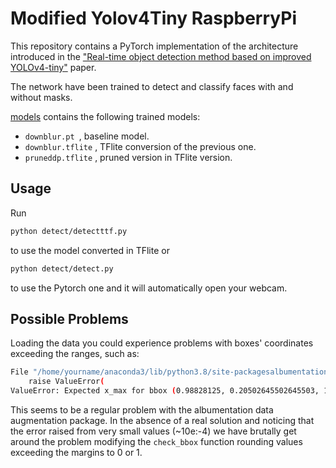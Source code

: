 # Modified Yolov4Tiny RaspberryPi

This repository contains a PyTorch implementation of the architecture introduced in the ["Real-time object detection method based on improved YOLOv4-tiny"](https://arxiv.org/abs/2011.04244) paper. 

The network have been trained to detect and classify faces with and without masks. 

[models](https://github.com/benedettaliberatori/Modified-Yolov4Tiny-RaspberryPi/tree/main/models) contains the following trained models: 
*  `downblur.pt `, baseline model. 
*  `downblur.tflite` , TFlite conversion of the previous one.
*  `pruneddp.tflite` , pruned version in TFlite version.  

## Usage

Run  

```bash
python detect/detectttf.py
```
to use the model converted in TFlite
or
```bash
python detect/detect.py
```
to use the Pytorch one and it will automatically open your webcam. 



## Possible Problems

Loading the data you could experience problems with boxes' coordinates exceeding the ranges, such as: 

```bash
File "/home/yourname/anaconda3/lib/python3.8/site-packagesalbumentations/augmentations/bbox_utils.py", line 328, in check_bbox
    raise ValueError(
ValueError: Expected x_max for bbox (0.98828125, 0.20502645502645503, 1.0009765625, 0.2605820105820106, 1.0) to be in the range [0.0, 1.0], got 1.0009765625.)

```

This seems to be a regular problem with the albumentation data augmentation package. In the absence of a real solution and noticing that the error raised from very small values (~10e:-4) we have brutally get around the problem modifying the `check_bbox` function rounding values exceeding the margins to 0 or 1. 



